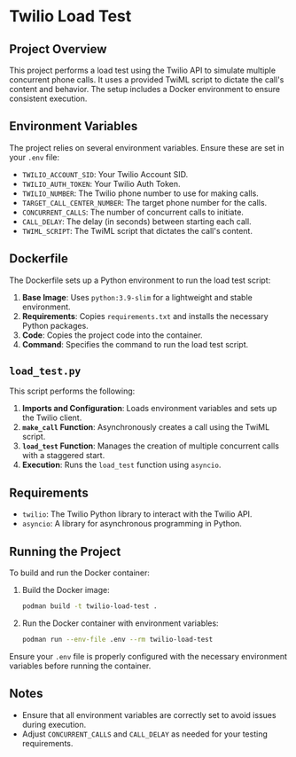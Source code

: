 # Twilio Load Test

## Project Overview

This project performs a load test using the Twilio API to simulate multiple concurrent phone calls. It uses a provided TwiML script to dictate the call's content and behavior. The setup includes a Docker environment to ensure consistent execution.

## Environment Variables

The project relies on several environment variables. Ensure these are set in your `.env` file:

- `TWILIO_ACCOUNT_SID`: Your Twilio Account SID.
- `TWILIO_AUTH_TOKEN`: Your Twilio Auth Token.
- `TWILIO_NUMBER`: The Twilio phone number to use for making calls.
- `TARGET_CALL_CENTER_NUMBER`: The target phone number for the calls.
- `CONCURRENT_CALLS`: The number of concurrent calls to initiate.
- `CALL_DELAY`: The delay (in seconds) between starting each call.
- `TWIML_SCRIPT`: The TwiML script that dictates the call's content.

## Dockerfile

The Dockerfile sets up a Python environment to run the load test script:

1. **Base Image**: Uses `python:3.9-slim` for a lightweight and stable environment.
2. **Requirements**: Copies `requirements.txt` and installs the necessary Python packages.
3. **Code**: Copies the project code into the container.
4. **Command**: Specifies the command to run the load test script.

## `load_test.py`

This script performs the following:

1. **Imports and Configuration**: Loads environment variables and sets up the Twilio client.
2. **`make_call` Function**: Asynchronously creates a call using the TwiML script.
3. **`load_test` Function**: Manages the creation of multiple concurrent calls with a staggered start.
4. **Execution**: Runs the `load_test` function using `asyncio`.

## Requirements

- `twilio`: The Twilio Python library to interact with the Twilio API.
- `asyncio`: A library for asynchronous programming in Python.

## Running the Project

To build and run the Docker container:

1. Build the Docker image:
    ```bash
    podman build -t twilio-load-test .
    ```

2. Run the Docker container with environment variables:
    ```bash
    podman run --env-file .env --rm twilio-load-test
    ```

Ensure your `.env` file is properly configured with the necessary environment variables before running the container.

## Notes

- Ensure that all environment variables are correctly set to avoid issues during execution.
- Adjust `CONCURRENT_CALLS` and `CALL_DELAY` as needed for your testing requirements.